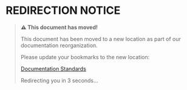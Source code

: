 # REDIRECTION NOTICE

> **⚠️ This document has moved!**
> 
> This document has been moved to a new location as part of our documentation reorganization.
> 
> Please update your bookmarks to the new location: 
> 
> [Documentation Standards](/docs/reference/standards/DocumentationStandards.md)
>
> Redirecting you in 3 seconds...
>
> <meta http-equiv="refresh" content="3;url=../docs/reference/standards/DocumentationStandards.md">